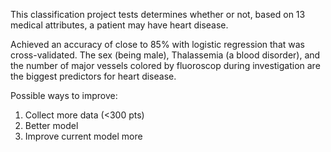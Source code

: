 This classification project tests determines whether or not, based on 13 medical attributes, a patient may have heart disease.

Achieved an accuracy of close to 85% with logistic regression that was cross-validated. The sex (being male), Thalassemia (a blood disorder), and the number of major vessels colored by fluoroscop during investigation are the biggest predictors for heart disease.

Possible ways to improve:

1. Collect more data (<300 pts)
2. Better model
3. Improve current model more